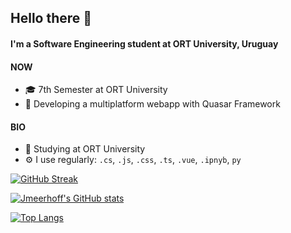 ## Hello there 👋

#### I'm a Software Engineering student at ORT University, Uruguay

#### NOW

- 🎓 7th Semester at ORT University
- 📱 Developing a multiplatform webapp with Quasar Framework

#### BIO

- 🏫 Studying at ORT University
- ⚙️ I use regularly: `.cs`, `.js`, `.css`, `.ts`, `.vue`, `.ipnyb`, `py`


[![GitHub Streak](https://github-readme-streak-stats.herokuapp.com?user=Jmeerhoff&theme=vue-dark)](https://git.io/streak-stats)

[![Jmeerhoff's GitHub stats](https://github-readme-stats.vercel.app/api?username=jmeerhoff&count_private=true&show_icons=true&theme=vue-dark)](https://github.com/anuraghazra/github-readme-stats)

[![Top Langs](http://github-readme-stats-jmeerhoff.vercel.app/api/top-langs/?username=jmeerhoff&layout=compactt&count_private=true&theme=vue-dark)](https://github.com/anuraghazra/github-readme-stats)

